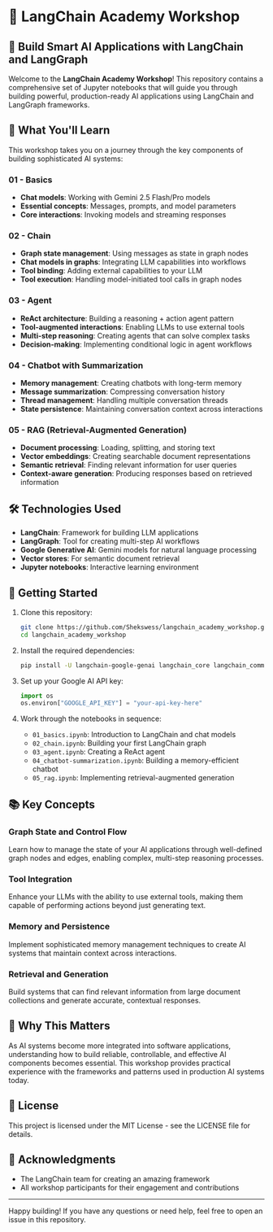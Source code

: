 # 🔗 LangChain Academy Workshop

## 🚀 Build Smart AI Applications with LangChain and LangGraph

Welcome to the **LangChain Academy Workshop**! This repository contains a comprehensive set of Jupyter notebooks that will guide you through building powerful, production-ready AI applications using LangChain and LangGraph frameworks.

## 🧠 What You'll Learn

This workshop takes you on a journey through the key components of building sophisticated AI systems:

### 01 - Basics
- **Chat models**: Working with Gemini 2.5 Flash/Pro models
- **Essential concepts**: Messages, prompts, and model parameters
- **Core interactions**: Invoking models and streaming responses

### 02 - Chain
- **Graph state management**: Using messages as state in graph nodes
- **Chat models in graphs**: Integrating LLM capabilities into workflows
- **Tool binding**: Adding external capabilities to your LLM
- **Tool execution**: Handling model-initiated tool calls in graph nodes

### 03 - Agent
- **ReAct architecture**: Building a reasoning + action agent pattern
- **Tool-augmented interactions**: Enabling LLMs to use external tools
- **Multi-step reasoning**: Creating agents that can solve complex tasks
- **Decision-making**: Implementing conditional logic in agent workflows

### 04 - Chatbot with Summarization
- **Memory management**: Creating chatbots with long-term memory
- **Message summarization**: Compressing conversation history
- **Thread management**: Handling multiple conversation threads
- **State persistence**: Maintaining conversation context across interactions

### 05 - RAG (Retrieval-Augmented Generation)
- **Document processing**: Loading, splitting, and storing text
- **Vector embeddings**: Creating searchable document representations
- **Semantic retrieval**: Finding relevant information for user queries
- **Context-aware generation**: Producing responses based on retrieved information

## 🛠️ Technologies Used

- **LangChain**: Framework for building LLM applications
- **LangGraph**: Tool for creating multi-step AI workflows
- **Google Generative AI**: Gemini models for natural language processing
- **Vector stores**: For semantic document retrieval
- **Jupyter notebooks**: Interactive learning environment

## 🏁 Getting Started

1. Clone this repository:
   ```bash
   git clone https://github.com/Shekswess/langchain_academy_workshop.git
   cd langchain_academy_workshop
   ```

2. Install the required dependencies:
   ```bash
   pip install -U langchain-google-genai langchain_core langchain_community langgraph langgraph-prebuilt langchain-text-splitters
   ```

3. Set up your Google AI API key:
   ```python
   import os
   os.environ["GOOGLE_API_KEY"] = "your-api-key-here"
   ```

4. Work through the notebooks in sequence:
   - `01_basics.ipynb`: Introduction to LangChain and chat models
   - `02_chain.ipynb`: Building your first LangChain graph
   - `03_agent.ipynb`: Creating a ReAct agent
   - `04_chatbot-summarization.ipynb`: Building a memory-efficient chatbot
   - `05_rag.ipynb`: Implementing retrieval-augmented generation

## 📚 Key Concepts

### Graph State and Control Flow
Learn how to manage the state of your AI applications through well-defined graph nodes and edges, enabling complex, multi-step reasoning processes.

### Tool Integration
Enhance your LLMs with the ability to use external tools, making them capable of performing actions beyond just generating text.

### Memory and Persistence
Implement sophisticated memory management techniques to create AI systems that maintain context across interactions.

### Retrieval and Generation
Build systems that can find relevant information from large document collections and generate accurate, contextual responses.

## 🌟 Why This Matters

As AI systems become more integrated into software applications, understanding how to build reliable, controllable, and effective AI components becomes essential. This workshop provides practical experience with the frameworks and patterns used in production AI systems today.

## 📝 License

This project is licensed under the MIT License - see the LICENSE file for details.

## 🤝 Acknowledgments

- The LangChain team for creating an amazing framework
- All workshop participants for their engagement and contributions

---

Happy building! If you have any questions or need help, feel free to open an issue in this repository.
